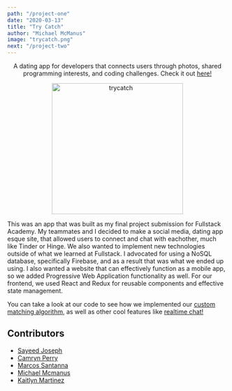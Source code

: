 ```yaml
---
path: "/project-one"
date: "2020-03-13"
title: "Try Catch"
author: "Michael McManus"
image: "trycatch.png"
next: "/project-two"
---
```


<p align="center">
A dating app for developers that connects users through photos, shared programming interests, and coding challenges.
Check it out <a href="https://try-catch.app" target="_blank" rel="noopener noreferrer">here!</a>
</p>
<p align="center">
  <img src="https://i.imgur.com/zw7zF2h.png" width="300" alt="trycatch"/>
</p>

This was an app that was built as my final project submission for Fullstack Academy. My teammates
and I decided to make a social media, dating app esque site, that allowed users to connect and chat
with eachother, much like Tinder or Hinge. We also wanted to implement new technologies outside of
what we learned at Fullstack. I advocated for using a NoSQL database, specifically Firebase, and
as a result that was what we ended up using. I also wanted a website that can effectively function
as a mobile app, so we added Progressive Web Application functionality as well. For our frontend, we used
React and Redux for reusable components and effective state management.

You can take a look at our code to see how we implemented our <a href="https://github.com/codewars-clone/TryCatch/blob/master/src/client/store/reducers/likes.js" target="_blank" rel="noopener noreferrer"> custom matching algorithm</a>, as well as other cool features like <a href="https://github.com/codewars-clone/TryCatch/blob/master/src/client/store/reducers/chat.js" target="_blank" rel="noopener noreferrer">realtime chat!</a>

## Contributors

- <a href="https://github.com/sjoseph11236" target="_blank" rel="noopener noreferrer">Sayeed Joseph</a>
- <a href="https://github.com/camryn-perry" target="_blank" rel="noopener noreferrer">Camryn Perry</a>
- <a href="https://github.com/mcs2019" target="_blank" rel="noopener noreferrer">Marcos Santanna</a>
- <a href="https://github.com/MikeMcmanus95" target="_blank" rel="noopener noreferrer">Michael Mcmanus</a>
- <a href="https://github.com/kkmartinez95" target="_blank" rel="noopener noreferrer">Kaitlyn Martinez</a>
